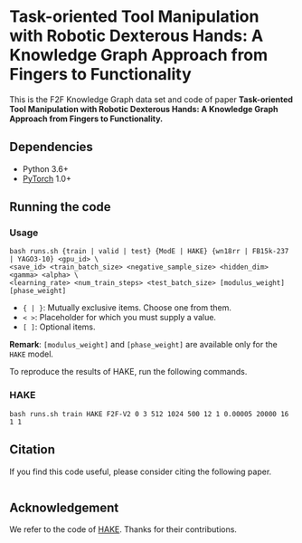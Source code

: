 # Task-oriented Tool Manipulation with Robotic Dexterous Hands: A Knowledge Graph Approach from Fingers to Functionality
This is the F2F Knowledge Graph data set and code of paper **Task-oriented Tool Manipulation with Robotic Dexterous Hands: A Knowledge Graph Approach from Fingers to Functionality.** 

## Dependencies
- Python 3.6+
- [PyTorch](http://pytorch.org/) 1.0+

## Running the code 

### Usage
```
bash runs.sh {train | valid | test} {ModE | HAKE} {wn18rr | FB15k-237 | YAGO3-10} <gpu_id> \
<save_id> <train_batch_size> <negative_sample_size> <hidden_dim> <gamma> <alpha> \
<learning_rate> <num_train_steps> <test_batch_size> [modulus_weight] [phase_weight]
```
- `{ | }`: Mutually exclusive items. Choose one from them.
- `< >`: Placeholder for which you must supply a value.
- `[ ]`: Optional items.

**Remark**: `[modulus_weight]` and `[phase_weight]` are available only for the `HAKE` model.

To reproduce the results of HAKE, run the following commands.

### HAKE
```
bash runs.sh train HAKE F2F-V2 0 3 512 1024 500 12 1 0.00005 20000 16 1 1
```
## Citation
If you find this code useful, please consider citing the following paper.
```

```

## Acknowledgement
We refer to the code of [HAKE](https://github.com/MIRALab-USTC/KGE-HAKE). Thanks for their contributions.
